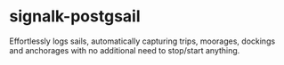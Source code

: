 # signalk-postgsail
Effortlessly logs sails, automatically capturing trips, moorages, dockings and anchorages with no additional need to stop/start anything. 

